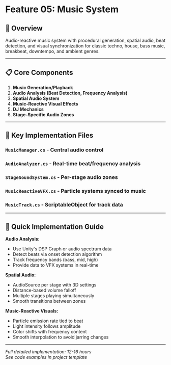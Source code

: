 # Feature 05: Music System

## 🎯 Overview

Audio-reactive music system with procedural generation, spatial audio, beat detection, and visual synchronization for classic techno, house, bass music, breakbeat, downtempo, and ambient genres.

---

## 📋 Core Components

1. **Music Generation/Playback**
2. **Audio Analysis (Beat Detection, Frequency Analysis)**
3. **Spatial Audio System**
4. **Music-Reactive Visual Effects**
5. **DJ Mechanics**
6. **Stage-Specific Audio Zones**

---

## 🎵 Key Implementation Files

### `MusicManager.cs` - Central audio control
### `AudioAnalyzer.cs` - Real-time beat/frequency analysis
### `StageSoundSystem.cs` - Per-stage audio zones
### `MusicReactiveVFX.cs` - Particle systems synced to music
### `MusicTrack.cs` - ScriptableObject for track data

---

## 🚀 Quick Implementation Guide

**Audio Analysis:**
- Use Unity's DSP Graph or audio spectrum data
- Detect beats via onset detection algorithm
- Track frequency bands (bass, mid, high)
- Provide data to VFX systems in real-time

**Spatial Audio:**
- AudioSource per stage with 3D settings
- Distance-based volume falloff
- Multiple stages playing simultaneously
- Smooth transitions between zones

**Music-Reactive Visuals:**
- Particle emission rate tied to beat
- Light intensity follows amplitude
- Color shifts with frequency content
- Smooth interpolation to avoid jarring changes

---

*Full detailed implementation: 12-16 hours*  
*See code examples in project template*

